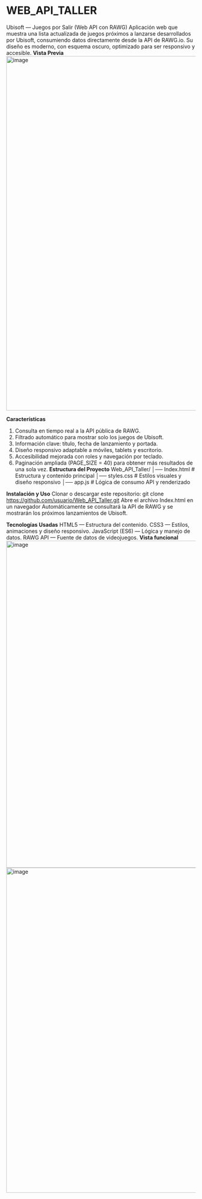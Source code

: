 # WEB_API_TALLER
Ubisoft — Juegos por Salir (Web API con RAWG)
Aplicación web que muestra una lista actualizada de juegos próximos a lanzarse desarrollados por Ubisoft, consumiendo datos directamente desde la API de RAWG.io.
Su diseño es moderno, con esquema oscuro, optimizado para ser responsivo y accesible.
**Vista Previa**
<img width="1883" height="940" alt="image" src="https://github.com/user-attachments/assets/75f9befe-23df-48c0-8124-7701340a5ac5" />

**Características**
1. Consulta en tiempo real a la API pública de RAWG.
2. Filtrado automático para mostrar solo los juegos de Ubisoft.
3. Información clave: título, fecha de lanzamiento y portada.
4. Diseño responsivo adaptable a móviles, tablets y escritorio.
5. Accesibilidad mejorada con roles y navegación por teclado.
6. Paginación ampliada (PAGE_SIZE = 40) para obtener más resultados de una sola vez.
**Estructura del Proyecto**
Web_API_Taller/
│── Index.html       # Estructura y contenido principal
│── styles.css       # Estilos visuales y diseño responsivo
│── app.js           # Lógica de consumo API y renderizado

**Instalación y Uso**
Clonar o descargar este repositorio:
git clone https://github.com/usuario/Web_API_Taller.git
Abre el archivo Index.html en un navegador
Automáticamente se consultará la API de RAWG y se mostrarán los próximos lanzamientos de Ubisoft.

**Tecnologías Usadas**
HTML5 — Estructura del contenido.
CSS3 — Estilos, animaciones y diseño responsivo.
JavaScript (ES6) — Lógica y manejo de datos.
RAWG API — Fuente de datos de videojuegos.
**Vista funcional**
<img width="1918" height="867" alt="image" src="https://github.com/user-attachments/assets/02b0eedc-f317-4086-bc31-0c8c86de5408" />
<img width="934" height="862" alt="image" src="https://github.com/user-attachments/assets/eb91f7cd-9249-401a-8854-d4dc07d67c3e" />

